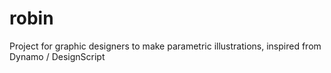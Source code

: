 # robin
Project for graphic designers to make parametric illustrations, inspired from Dynamo / DesignScript
